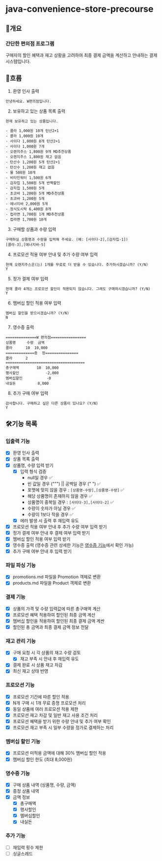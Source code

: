 # java-convenience-store-precourse

## 📑개요

### 간단한 편의점 프로그램

구매자의 할인 혜택과 재고 상황을 고려하여 최종 결제 금액을 계산하고 안내하는 결제 시스템입니다.

## 💬흐름

1. 환영 인사 출력

```
안녕하세요. W편의점입니다.
```

2. 보유하고 있는 상품 목록 출력

```
현재 보유하고 있는 상품입니다.

- 콜라 1,000원 10개 탄산2+1
- 콜라 1,000원 10개
- 사이다 1,000원 8개 탄산2+1
- 사이다 1,000원 7개
- 오렌지주스 1,800원 9개 MD추천상품
- 오렌지주스 1,800원 재고 없음
- 탄산수 1,200원 5개 탄산2+1
- 탄산수 1,200원 재고 없음
- 물 500원 10개
- 비타민워터 1,500원 6개
- 감자칩 1,500원 5개 반짝할인
- 감자칩 1,500원 5개
- 초코바 1,200원 5개 MD추천상품
- 초코바 1,200원 5개
- 에너지바 2,000원 5개
- 정식도시락 6,400원 8개
- 컵라면 1,700원 1개 MD추천상품
- 컵라면 1,700원 10개
```

3. 구매할 상품과 수량 입력

```
구매하실 상품명과 수량을 입력해 주세요. (예: [사이다-2],[감자칩-1])
[콜라-3],[에너지바-5]
```

4. 프로모션 적용 여부 안내 및 추가 수량 여부 입력

```
현재 오렌지주스은(는) 1개를 무료로 더 받을 수 있습니다. 추가하시겠습니까? (Y/N)
Y
```

5. 정가 결제 여부 입력

```
현재 콜라 4개는 프로모션 할인이 적용되지 않습니다. 그래도 구매하시겠습니까? (Y/N)
Y
```

6. 멤버십 할인 적용 여부 입력

```
멤버십 할인을 받으시겠습니까? (Y/N)
N
```

7. 영수증 출력

```
==============W 편의점================
상품명		수량	금액
콜라		10 	10,000
=============증	정===============
콜라		2
====================================
총구매액		10	10,000
행사할인			-2,000
멤버십할인			-0
내실돈			 8,000

```

8. 추가 구매 여부 입력

```
감사합니다. 구매하고 싶은 다른 상품이 있나요? (Y/N)
Y
```

## 🛠️기능 목록

### 입출력 기능

- [X] 환영 인사 출력
- [X] 상품 목록 출력
- [X] 상품명, 수량 입력 받기
    - [X] 입력 형식 검증
        - null일 경우 ✅
        - 빈 값일 경우 (""") || 공백일 경우 (" ") ✅
        - 포맷에 맞지 않을 경우 : `[상품명-수량],[상품명-수량]` ✅
        - 해당 상품명이 존재하지 않을 경우 ✅
        - 상품명이 중복일 경우 : `[사이다-3],[사이다-2]` ✅
        - 수량이 숫자가 아닐 경우 ✅
        - 수량이 1보다 작을 경우 ✅
    - [X] 에러 발생 시 출력 후 재입력 유도
- [X] 프로모션 적용 여부 안내 후 추가 수량 여부 입력 받기
- [X] 정가 결제 여부 안내 후 결제 여부 입력 받기
- [X] 멤버십 할인 적용 여부 입력 받기
- [X] 영수증 출력 (영수증 관련 상세한 기능은 [영수증 기능](#영수증-기능)에서 확인 가능)
- [X] 추가 구매 여부 안내 후 입력 받기

### 파일 파싱 기능

- [X] promotions.md 파일을 Promotion 객체로 변환
- [X] products.md 파일을 Product 객체로 변환

### 결제 기능

- [X] 상품의 가격 및 수량 입력값에 따른 총구매액 계산
- [X] 프로모션 혜택 적용하여 할인된 최종 금액 계산
- [x] 멤버십 할인을 적용하여 할인된 최종 결제 금액 계싼
- [X] 할인된 총 금액과 최종 결제 금액 정보 전달

### 재고 관리 기능

- [X] 구매 요청 시 각 상품의 재고 수량 검토
    - [X] 재고 부족 시 안내 후 재입력 유도
- [X] 결제 완료 시 상품 재고 차감
- [X] 최신 재고 상태 반영

### 프로모션 기능

- [X] 프로모션 기간에 따른 할인 적용
- [X] N개 구매 시 1개 무료 증졍 프로모션 처리
- [X] 동일 상품에 여러 프로모션 적용 제한
- [X] 프로모션 재고 차감 및 일반 재고 사용 조건 처리
- [X] 프로모션 혜택을 받기 위한 수량 안내 및 추가 여부 확인
- [X] 프로모션 재고 부족 시 일부 수량을 정가로 결제하는 처리

### 멤버십 할인 기능

- [X] 프로모션 미적용 금액에 대해 30% 멤버십 할인 적용
- [X] 멤버십 할인 한도 (최대 8,000원)

### 영수증 기능

- [X] 구매 상품 내역 (상품명, 수량, 금액)
- [X] 증정 상품 내역
- [X] 금액 정보
    - [X] 총구매액
    - [X] 행사할인
    - [X] 멤버십할인
    - [X] 내실돈

### 추가 기능

- [ ] 재입력 횟수 제한
- [ ] 싱글스레드